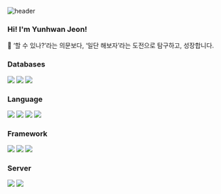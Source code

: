 ![header](https://capsule-render.vercel.app/api?type=waving)
### Hi! I'm Yunhwan Jeon!
🌱 ‘할 수 있나?’라는 의문보다, ‘일단 해보자’라는 도전으로 탐구하고, 성장합니다.

### Databases
<img src="https://img.shields.io/badge/MariaDB-003545?style=flat&logo=MariaDB&logoColor=white"/>
<img src="https://img.shields.io/badge/Redis-DC382D?style=flat&logo=Redis&logoColor=white"/>
<img src="https://img.shields.io/badge/MySQL-4479A1?style=flat&logo=MySQL&logoColor=white"/>

### Language
<img src="https://img.shields.io/badge/Java-CF372E?style=flat&logo=Java&logoColor=white"/>
<img src="https://img.shields.io/badge/PHP-777BB4?style=flat&logo=PHP&logoColor=white"/>
<img src="https://img.shields.io/badge/HTML5-E34F26?style=flat&logo=HTML5&logoColor=white"/>
<img src="https://img.shields.io/badge/JavaScript-F7DF1E?style=flat&logo=HTML5&logoColor=white"/>


### Framework
<img src="https://img.shields.io/badge/Spring-6DB33F?style=flat&logo=Spring&logoColor=white"/>
<img src="https://img.shields.io/badge/SpringBoot-6DB33F?style=flat&logo=SpringBoot&logoColor=white"/>
<img src="https://img.shields.io/badge/Laravel-FF2D20?style=flat&logo=Laravel&logoColor=white"/>

### Server
<img src="https://img.shields.io/badge/Docker-2496ED?style=flat&logo=Docker&logoColor=white"/>
<img src="https://img.shields.io/badge/AmazonAWS-232F3E?style=flat&logo=AmazonAWS&logoColor=white"/>
